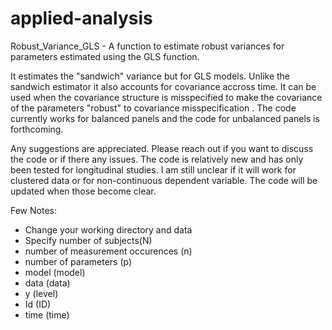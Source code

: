 # applied-analysis
Robust_Variance_GLS - A function to estimate robust variances for parameters estimated using the GLS function. 

It estimates the "sandwich" variance but for GLS models. Unlike the sandwich estimator it also accounts for covariance accross time. It can be used when the covariance structure is misspecified to make the covariance of the parameters "robust" to covariance misspecification . The code currently works for balanced panels and the code for unbalanced panels is forthcoming. 

Any suggestions are appreciated. Please reach out if you want to discuss the code or if there any issues. The code is relatively new and has only been tested for longitudinal studies. I am still unclear if it will work for clustered data or for non-continuous dependent variable. The code will be updated when those become clear. 

Few Notes:
- Change your working directory and data 
- Specify number of subjects(N)
- number of measurement occurences (n)
- number of parameters (p)
- model (model)
- data (data)
- y (level) 
- Id (ID)
- time (time)

